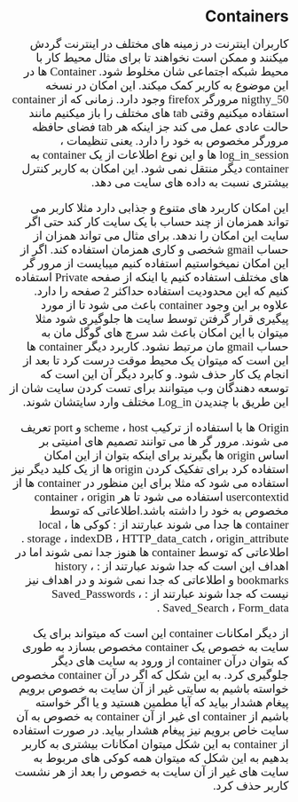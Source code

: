 <html>
<head>
<style>
.font {
    font-family: 'Scheherazade', Tahoma;
    font-size: 150%;
}
</style>
</head>
<body>
<h1 dir='rtl'>Containers </h1>
<p class= "font" dir='rtl'> کاربران اینترنت در زمینه های مختلف در اینترنت گردش میکنند و ممکن است نخواهند تا برای مثال محیط کار با محیط شبکه اجتماعی شان مخلوط شود. Container ها در این موضوع به کاربر کمک میکند. این امکان در نسخه nigthy_50 مرورگر firefox  وجود دارد. زمانی که از container استفاده میکنیم وقتی tab های مختلف را باز میکنیم مانند حالت عادی عمل می کند جز اینکه هر tab فضای حافظه مرورگر مخصوص به خود را دارد. یعنی تنظیمات ، log_in_session ها و این نوع اطلاعات از یک container به container دیگر منتقل نمی شود. این امکان به کاربر کنترل بیشتری نسبت به داده های سایت می دهد.
</p>
<p  class= "font" dir='rtl'> 
این امکان کاربرد های متنوع و جذابی دارد مثلا کاربر می تواند همزمان از چند حساب با یک سایت کار کند حتی اگر سایت این امکان را ندهد. برای مثال می تواند همزان از حساب gmail شخصی و کاری همزمان استفاده کند. اگر از این امکان نمیخواستیم استفاده کنیم میبایست از مرور گر های مختلف استفاده کنیم یا اینکه از صفحه Private استفاده کنیم که این محدودیت استفاده حداکثر 2 صفحه را دارد. علاوه بر این وجود container باعث می شود تا از مورد پیگیری قرار گرفتن توسط سایت ها جلوگیری شود مثلا میتوان با این امکان باعث شد سرچ های گوگل مان به حساب gmail مان مرتبط نشود. کاربرد دیگر container ها این است که میتوان یک محیط موقت درست کرد تا بعد از انجام یک کار حذف شود. و کابرد دیگر آن این است که توسعه دهندگان وب میتوانند برای تست کردن سایت شان از این طریق با چندیدن Log_in مختلف وارد سایتشان شوند.

</p>
<p dir='rtl' class= "font" > 
Origin ها با استفاده از ترکیب  scheme ، host و port تعریف می شوند. مرور گر ها می توانند تصمیم های امنیتی بر اساس origin ها بگیرند برای اینکه بتوان از این امکان استفاده کرد برای تفکیک کردن origin ها از یک کلید دیگر نیز استفاده می شود که مثلا برای این منظور در container ها از usercontextid استفاده می شود تا هر container ، origin مخصوص به خود را داشته باشد.اطلاعاتی که توسط  container ها جدا می شوند عبارتند از : کوکی ها ، local storage ، indexDB ، HTTP_data_catch ، origin_attribute . اطلاعاتی که توسط container ها هنوز جدا نمی شوند اما در اهداف این است که جدا شوند عبارتند از : history ، bookmarks  و اطلاعاتی که جدا نمی شوند و در اهداف نیز نیست که جدا شوند عبارتند از : Saved_Passwords ، Saved_Search ، Form_data . 
</p>
<p class= "font" dir='rtl' >
از دیگر امکانات container این است که میتواند برای یک سایت به خصوص یک  container مخصوص بسازد به طوری که بتوان درآن container از ورود به سایت های دیگر جلوگیری کرد. به این شکل که اگر در آن container مخصوص خواسته باشیم به سایتی غیر از آن سایت به خصوص برویم پیغام هشدار بیاید که آیا مطمین هستید و یا اگر خواسته باشیم از container ای غیر از آن container به خصوص به آن سایت خاص برویم نیز پیغام هشدار بیاید. در صورت استفاده از container به این شکل میتوان امکانات بیشتری به کاربر بدهیم به این شکل که میتوان همه کوکی های مربوط به سایت های غیر از آن سایت به خصوص را بعد از هر نشست کاربر حذف کرد.
</p>
</body>
</html>
